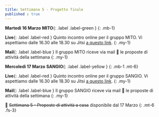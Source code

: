 ```yaml
---
title: Settimana 5 - Progetto finale
published : true
---
```


**Martedì 16 Marzo** **MITO**{: .label .label-green } 
{: .mb-1}

**Live**{: .label .label-red } Quinto incontro online per il gruppo MITO. Vi aspettiamo dalle 16.30 alle 18.30 su Jitsi [a questo link](https://meet.jit.si/MITO_Doors_Plenaria).
{: .my-1}

**Mail**{: .label .label-blue } Il gruppo MITO riceve via mail 💌 le proposte di attività della settimana
{: .my-1}


**Mercoledì 17 Marzo** **SANGIO**{: .label .label-yellow }
{: .mb-1 .mt-6}

**Live**{: .label .label-red } Quinto incontro online per il gruppo SANGIO. Vi aspettiamo dalle 16.30 alle 18.30 su Jitsi [a questo link](https://meet.jit.si/SANGIO_Doors_Plenaria).
{: .my-1}

**Mail**{: .label .label-blue } Il gruppo SANGIO riceve via mail 💌 le proposte di attività della settimana
{: .my-1}

🎩 ~~Settimana 5 - Proposte di attività a casa~~ disponibile dal 17 Marzo
{: .mt-6 .fs-3}